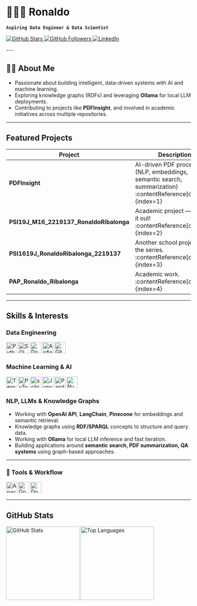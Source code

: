 # 👨🏻‍💻 Ronaldo

**`Aspiring Data Engineer & Data Scientist`**

<p align="left">
  <a href="https://github.com/RunaldoVI?tab=repositories&sort=stargazers">
    <img
      alt="GitHub Stars"
      src="https://custom-icon-badges.demolab.com/github/stars/RunaldoVI?color=55960c&style=for-the-badge&labelColor=488207&logo=star&label=Stars"
    />
  </a>
  <a href="https://github.com/RunaldoVI?tab=followers">
    <img
      alt="GitHub Followers"
      src="https://custom-icon-badges.demolab.com/github/followers/RunaldoVI?color=236ad3&labelColor=1155ba&style=for-the-badge&logo=github&label=Followers&logoColor=white"
    />
  </a>
  <a href="https://www.linkedin.com/in/ronaldo-ribalonga-190a03233/">
    <img
      alt="LinkedIn"
      src="https://img.shields.io/badge/LinkedIn-0077B5?style=for-the-badge&logo=linkedin&logoColor=white"
    />
  </a>
</p>
---

## 🙋‍♂️ About Me
-  Passionate about building intelligent, data-driven systems with AI and machine learning.  
-  Exploring knowledge graphs (RDFs) and leveraging **Ollama** for local LLM deployments.  
-  Contributing to projects like **PDFInsight**, and involved in academic initiatives across multiple repositories.

---

##  Featured Projects

| Project | Description |
|--------|-------------|
| **PDFInsight** | AI-driven PDF processing (NLP, embeddings, semantic search, summarization) :contentReference[oaicite:1]{index=1} |
| **PSI19J_M16_2219137_RonaldoRibalonga** | Academic project — check it out! :contentReference[oaicite:2]{index=2} |
| **PSI1619J_RonaldoRibalonga_2219137** | Another school project from the series. :contentReference[oaicite:3]{index=3} |
| **PAP_Ronaldo_Ribalonga** | Academic work. :contentReference[oaicite:4]{index=4} |

---

##  Skills & Interests

###  Data Engineering
<img align="left" alt="Python" width="30px" src="https://cdn.jsdelivr.net/gh/devicons/devicon@latest/icons/python/python-original.svg" />
<img align="left" alt="SQL" width="30px" src="https://cdn.jsdelivr.net/gh/devicons/devicon@latest/icons/mysql/mysql-original.svg" />
<img align="left" alt="Docker" width="30px" src="https://cdn.jsdelivr.net/gh/devicons/devicon@latest/icons/docker/docker-original.svg" />
<img align="left" alt="Airflow" width="30px" src="https://cdn.jsdelivr.net/gh/devicons/devicon@latest/icons/apacheairflow/apacheairflow-original.svg" />
<img align="left" alt="Git" width="30px" src="https://cdn.jsdelivr.net/gh/devicons/devicon@latest/icons/git/git-original.svg" />

<br/><br/>

###  Machine Learning & AI
<img align="left" alt="TensorFlow" width="30px" src="https://cdn.jsdelivr.net/gh/devicons/devicon@latest/icons/tensorflow/tensorflow-original.svg" />
<img align="left" alt="PyTorch" width="30px" src="https://cdn.jsdelivr.net/gh/devicons/devicon@latest/icons/pytorch/pytorch-original.svg" />
<img align="left" alt="scikit-learn" width="30px" src="https://cdn.jsdelivr.net/gh/devicons/devicon@latest/icons/scikitlearn/scikitlearn-original.svg" />
<img align="left" alt="Jupyter" width="30px" src="https://cdn.jsdelivr.net/gh/devicons/devicon@latest/icons/jupyter/jupyter-original.svg" />
<img align="left" alt="Pandas" width="30px" src="https://cdn.jsdelivr.net/gh/devicons/devicon@latest/icons/pandas/pandas-original.svg" />
<img align="left" alt="NumPy" width="30px" src="https://cdn.jsdelivr.net/gh/devicons/devicon@latest/icons/numpy/numpy-original.svg" />

<br/><br/>

###  NLP, LLMs & Knowledge Graphs
- Working with **OpenAI API**, **LangChain**, **Pinecone** for embeddings and semantic retrieval.  
- Knowledge graphs using **RDF/SPARQL** concepts to structure and query data.  
- Working with **Ollama** for local LLM inference and fast iteration.  
- Building applications around **semantic search, PDF summarization, QA systems** using graph-based approaches.

---

### 🔹 Tools & Workflow
<img align="left" alt="Apache Spark" width="30px" src="https://cdn.jsdelivr.net/gh/devicons/devicon@latest/icons/apachespark/apachespark-original.svg" />
<img align="left" alt="Google Colab" width="30px" src="https://cdn.jsdelivr.net/gh/devicons/devicon@latest/icons/googlecolab/googlecolab-original.svg" />
<img align="left" alt="Docker" width="30px" src="https://cdn.jsdelivr.net/gh/devicons/devicon@latest/icons/docker/docker-original.svg" />

<br/><br/>


---

##  GitHub Stats

<p>
  <img
    align="left"
    alt="GitHub Stats"
    height="200"
    src="https://github-readme-stats.vercel.app/api?username=RunaldoVI&show_icons=true&theme=tokyonight&include_all_commits=true&locale=en"
  />
  <img
    align="left"
    alt="Top Languages"
    height="200"
    src="https://github-readme-stats.vercel.app/api/top-langs/?username=RunaldoVI&theme=tokyonight&layout=compact&custom_title=Technologies&langs_count=9"
  />
</p>
